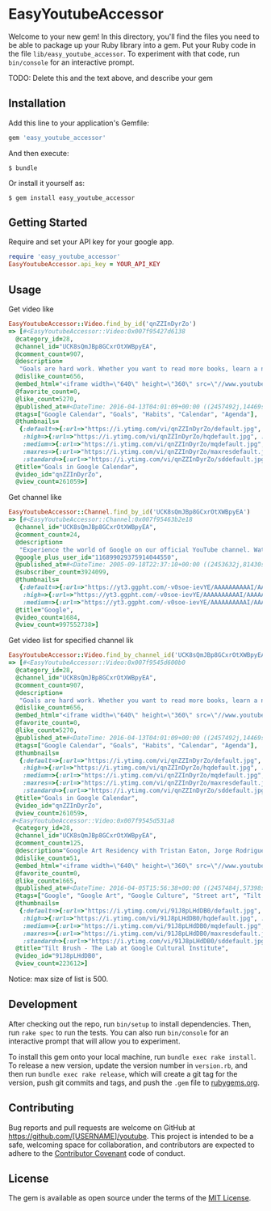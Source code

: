 # EasyYoutubeAccessor

Welcome to your new gem! In this directory, you'll find the files you need to be able to package up your Ruby library into a gem. Put your Ruby code in the file `lib/easy_youtube_accessor`. To experiment with that code, run `bin/console` for an interactive prompt.

TODO: Delete this and the text above, and describe your gem

## Installation

Add this line to your application's Gemfile:

```ruby
gem 'easy_youtube_accessor'
```

And then execute:

    $ bundle

Or install it yourself as:

    $ gem install easy_youtube_accessor

## Getting Started

Require and set your API key for your google app.

```ruby
require 'easy_youtube_accessor'
EasyYoutubeAccessor.api_key = YOUR_API_KEY
```

## Usage

Get video like

```ruby
EasyYoutubeAccessor::Video.find_by_id('qnZZInDyrZo')
=> [#<EasyYoutubeAccessor::Video:0x007f95427d6138
  @category_id=28,
  @channel_id="UCK8sQmJBp8GCxrOtXWBpyEA",
  @comment_count=907,
  @description=
   "Goals are hard work. Whether you want to read more books, learn a new language or work out regularly, it's getting harder and harder to find the time even when your goal really matters to you. So today we're introducing Goals in Google Calendar. You add a personal goal—like “run 3 times a week”—and Calendar will schedule time automatically and then help you actually stick to it.",
  @dislike_count=656,
  @embed_html="<iframe width=\"640\" height=\"360\" src=\"//www.youtube.com/embed/qnZZInDyrZo\" frameborder=\"0\" allowfullscreen></iframe>",
  @favorite_count=0,
  @like_count=5270,
  @published_at=#<DateTime: 2016-04-13T04:01:09+00:00 ((2457492j,14469s,0n),+0s,2299161j)>,
  @tags=["Google Calendar", "Goals", "Habits", "Calendar", "Agenda"],
  @thumbnails=
   {:default=>{:url=>"https://i.ytimg.com/vi/qnZZInDyrZo/default.jpg", :height=>90, :width=>120},
    :high=>{:url=>"https://i.ytimg.com/vi/qnZZInDyrZo/hqdefault.jpg", :height=>360, :width=>480},
    :medium=>{:url=>"https://i.ytimg.com/vi/qnZZInDyrZo/mqdefault.jpg", :height=>180, :width=>320},
    :maxres=>{:url=>"https://i.ytimg.com/vi/qnZZInDyrZo/maxresdefault.jpg", :height=>720, :width=>1280},
    :standard=>{:url=>"https://i.ytimg.com/vi/qnZZInDyrZo/sddefault.jpg", :height=>480, :width=>640}},
  @title="Goals in Google Calendar",
  @video_id="qnZZInDyrZo",
  @view_count=261059>]
```

Get channel like

```ruby
EasyYoutubeAccessor::Channel.find_by_id('UCK8sQmJBp8GCxrOtXWBpyEA')
=> [#<EasyYoutubeAccessor::Channel:0x007f95463b2e18
  @channel_id="UCK8sQmJBp8GCxrOtXWBpyEA",
  @comment_count=24,
  @description=
   "Experience the world of Google on our official YouTube channel. Watch videos about our products,  technology, company happenings and more. Subscribe to get updates from all your favorite Google products and teams.",
  @google_plus_user_id="116899029375914044550",
  @published_at=#<DateTime: 2005-09-18T22:37:10+00:00 ((2453632j,81430s,0n),+0s,2299161j)>,
  @subscriber_count=3924099,
  @thumbnails=
   {:default=>{:url=>"https://yt3.ggpht.com/-v0soe-ievYE/AAAAAAAAAAI/AAAAAAAAAAA/OixOH_h84Po/s88-c-k-no-rj-c0xffffff/photo.jpg"},
    :high=>{:url=>"https://yt3.ggpht.com/-v0soe-ievYE/AAAAAAAAAAI/AAAAAAAAAAA/OixOH_h84Po/s240-c-k-no-rj-c0xffffff/photo.jpg"},
    :medium=>{:url=>"https://yt3.ggpht.com/-v0soe-ievYE/AAAAAAAAAAI/AAAAAAAAAAA/OixOH_h84Po/s240-c-k-no-rj-c0xffffff/photo.jpg"}},
  @title="Google",
  @video_count=1684,
  @view_count=997552738>]
```

Get video list for specified channel lik

```ruby
EasyYoutubeAccessor::Video.find_by_channel_id('UCK8sQmJBp8GCxrOtXWBpyEA', limit: 2)
=> [#<EasyYoutubeAccessor::Video:0x007f9545d600b0
  @category_id=28,
  @channel_id="UCK8sQmJBp8GCxrOtXWBpyEA",
  @comment_count=907,
  @description=
   "Goals are hard work. Whether you want to read more books, learn a new language or work out regularly, it's getting harder and harder to find the time even when your goal really matters to you. So today we're introducing Goals in Google Calendar. You add a personal goal—like “run 3 times a week”—and Calendar will schedule time automatically and then help you actually stick to it.",
  @dislike_count=656,
  @embed_html="<iframe width=\"640\" height=\"360\" src=\"//www.youtube.com/embed/qnZZInDyrZo\" frameborder=\"0\" allowfullscreen></iframe>",
  @favorite_count=0,
  @like_count=5270,
  @published_at=#<DateTime: 2016-04-13T04:01:09+00:00 ((2457492j,14469s,0n),+0s,2299161j)>,
  @tags=["Google Calendar", "Goals", "Habits", "Calendar", "Agenda"],
  @thumbnails=
   {:default=>{:url=>"https://i.ytimg.com/vi/qnZZInDyrZo/default.jpg", :height=>90, :width=>120},
    :high=>{:url=>"https://i.ytimg.com/vi/qnZZInDyrZo/hqdefault.jpg", :height=>360, :width=>480},
    :medium=>{:url=>"https://i.ytimg.com/vi/qnZZInDyrZo/mqdefault.jpg", :height=>180, :width=>320},
    :maxres=>{:url=>"https://i.ytimg.com/vi/qnZZInDyrZo/maxresdefault.jpg", :height=>720, :width=>1280},
    :standard=>{:url=>"https://i.ytimg.com/vi/qnZZInDyrZo/sddefault.jpg", :height=>480, :width=>640}},
  @title="Goals in Google Calendar",
  @video_id="qnZZInDyrZo",
  @view_count=261059>,
 #<EasyYoutubeAccessor::Video:0x007f9545d531a8
  @category_id=28,
  @channel_id="UCK8sQmJBp8GCxrOtXWBpyEA",
  @comment_count=125,
  @description="Google Art Residency with Tristan Eaton, Jorge Rodriguez Gerada, Faith47, Said Dokins and Chu. \nLearn more about Tilt Brush: http://www.tiltbrush.com/\nLearn more about The Lab at Google Cultural Institute: https://www.google.com/culturalinstitute/thelab/",
  @dislike_count=51,
  @embed_html="<iframe width=\"640\" height=\"360\" src=\"//www.youtube.com/embed/91J8pLHdDB0\" frameborder=\"0\" allowfullscreen></iframe>",
  @favorite_count=0,
  @like_count=1665,
  @published_at=#<DateTime: 2016-04-05T15:56:38+00:00 ((2457484j,57398s,0n),+0s,2299161j)>,
  @tags=["Google", "Google Art", "Google Culture", "Street art", "Tilt Brush", "Google Artist Residency", "Google Cultural Institute"],
  @thumbnails=
   {:default=>{:url=>"https://i.ytimg.com/vi/91J8pLHdDB0/default.jpg", :height=>90, :width=>120},
    :high=>{:url=>"https://i.ytimg.com/vi/91J8pLHdDB0/hqdefault.jpg", :height=>360, :width=>480},
    :medium=>{:url=>"https://i.ytimg.com/vi/91J8pLHdDB0/mqdefault.jpg", :height=>180, :width=>320},
    :maxres=>{:url=>"https://i.ytimg.com/vi/91J8pLHdDB0/maxresdefault.jpg", :height=>720, :width=>1280},
    :standard=>{:url=>"https://i.ytimg.com/vi/91J8pLHdDB0/sddefault.jpg", :height=>480, :width=>640}},
  @title="Tilt Brush - The Lab at Google Cultural Institute",
  @video_id="91J8pLHdDB0",
  @view_count=223612>]
```

Notice: max size of list is 500.

## Development

After checking out the repo, run `bin/setup` to install dependencies. Then, run `rake spec` to run the tests. You can also run `bin/console` for an interactive prompt that will allow you to experiment.

To install this gem onto your local machine, run `bundle exec rake install`. To release a new version, update the version number in `version.rb`, and then run `bundle exec rake release`, which will create a git tag for the version, push git commits and tags, and push the `.gem` file to [rubygems.org](https://rubygems.org).

## Contributing

Bug reports and pull requests are welcome on GitHub at https://github.com/[USERNAME]/youtube. This project is intended to be a safe, welcoming space for collaboration, and contributors are expected to adhere to the [Contributor Covenant](http://contributor-covenant.org) code of conduct.


## License

The gem is available as open source under the terms of the [MIT License](http://opensource.org/licenses/MIT).

